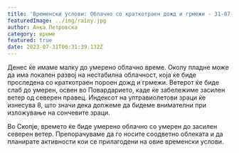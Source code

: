 ```yaml
---
title: 'Временски услови: Облачно со краткотраен дожд и грмежи - 31-07-2023'
featuredImage: ../img/rainy.jpg
author: Анка Петровска
category: време
featured: true
date: 2023-07-31T06:31:39.132Z
---
```

Денес ќе имаме малку до умерено облачно време. Околу пладне може да има локален развој на нестабилна облачност, која ќе биде проследена со краткотраен пороен дожд и грмежи. Ветерот ќе биде слаб до умерен, освен во Повардарието, каде ќе забележиме засилен ветер од северен правец. Индексот на ултравиолетови зраци ќе изнесува 8, што значи дека должеме да бидеме внимателни при изложување на сончевите зраци.

Во Скопје, времето ќе биде умерено облачно со умерен до засилен северен ветер. Препорачуваме да го носите соодветно облеката и да планирате активности кои се прилагодени на овие временски услови.